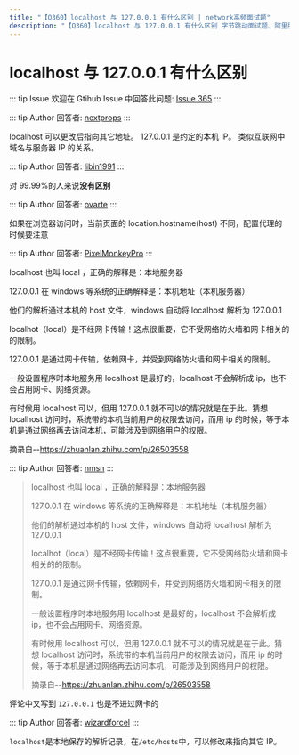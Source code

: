 ```yaml
---
title: "【Q360】localhost 与 127.0.0.1 有什么区别 | network高频面试题"
description: "【Q360】localhost 与 127.0.0.1 有什么区别 字节跳动面试题、阿里腾讯面试题、美团小米面试题。"
---
```


# localhost 与 127.0.0.1 有什么区别

::: tip Issue
欢迎在 Gtihub Issue 中回答此问题: [Issue 365](https://github.com/shfshanyue/Daily-Question/issues/365)
:::

::: tip Author
回答者: [nextprops](https://github.com/nextprops)
:::

localhost 可以更改后指向其它地址。
127.0.0.1 是约定的本机 IP。
类似互联网中域名与服务器 IP 的关系。

::: tip Author
回答者: [libin1991](https://github.com/libin1991)
:::

对 99.99%的人来说**没有区别**

::: tip Author
回答者: [ovarte](https://github.com/ovarte)
:::

如果在浏览器访问时，当前页面的 location.hostname(host) 不同，配置代理的时候要注意

::: tip Author
回答者: [PixelMonkeyPro](https://github.com/PixelMonkeyPro)
:::

localhost 也叫 local ，正确的解释是：本地服务器

127.0.0.1 在 windows 等系统的正确解释是：本机地址（本机服务器）

他们的解析通过本机的 host 文件，windows 自动将 localhost 解析为 127.0.0.1

localhot（local）是不经网卡传输！这点很重要，它不受网络防火墙和网卡相关的的限制。

127.0.0.1 是通过网卡传输，依赖网卡，并受到网络防火墙和网卡相关的限制。

一般设置程序时本地服务用 localhost 是最好的，localhost 不会解析成 ip，也不会占用网卡、网络资源。

有时候用 localhost 可以，但用 127.0.0.1 就不可以的情况就是在于此。猜想 localhost 访问时，系统带的本机当前用户的权限去访问，而用 ip 的时候，等于本机是通过网络再去访问本机，可能涉及到网络用户的权限。

摘录自--https://zhuanlan.zhihu.com/p/26503558

::: tip Author
回答者: [nmsn](https://github.com/nmsn)
:::

> localhost 也叫 local ，正确的解释是：本地服务器
>
> 127.0.0.1 在 windows 等系统的正确解释是：本机地址（本机服务器）
>
> 他们的解析通过本机的 host 文件，windows 自动将 localhost 解析为 127.0.0.1
>
> localhot（local）是不经网卡传输！这点很重要，它不受网络防火墙和网卡相关的的限制。
>
> 127.0.0.1 是通过网卡传输，依赖网卡，并受到网络防火墙和网卡相关的限制。
>
> 一般设置程序时本地服务用 localhost 是最好的，localhost 不会解析成 ip，也不会占用网卡、网络资源。
>
> 有时候用 localhost 可以，但用 127.0.0.1 就不可以的情况就是在于此。猜想 localhost 访问时，系统带的本机当前用户的权限去访问，而用 ip 的时候，等于本机是通过网络再去访问本机，可能涉及到网络用户的权限。
>
> 摘录自--https://zhuanlan.zhihu.com/p/26503558

评论中又写到 `127.0.0.1` 也是不进过网卡的

::: tip Author
回答者: [wizardforcel](https://github.com/wizardforcel)
:::

`localhost`是本地保存的解析记录，在`/etc/hosts`中，可以修改来指向其它 IP。
